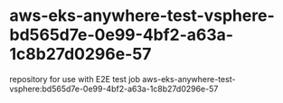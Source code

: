 # aws-eks-anywhere-test-vsphere-bd565d7e-0e99-4bf2-a63a-1c8b27d0296e-57
repository for use with E2E test job aws-eks-anywhere-test-vsphere:bd565d7e-0e99-4bf2-a63a-1c8b27d0296e-57
